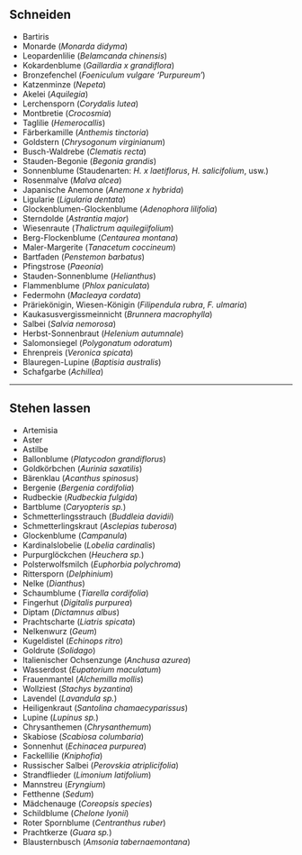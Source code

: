 ## Schneiden

- Bartiris
- Monarde (*Monarda didyma*)
- Leopardenlilie (*Belamcanda chinensis*)
- Kokardenblume (*Gaillardia x grandiflora*)
- Bronzefenchel (*Foeniculum vulgare ‘Purpureum’*)
- Katzenminze (*Nepeta*)
- Akelei (*Aquilegia*)
- Lerchensporn (*Corydalis lutea*)
- Montbretie (*Crocosmia*)
- Taglilie (*Hemerocallis*)
- Färberkamille (*Anthemis tinctoria*)
- Goldstern (*Chrysogonum virginianum*)
- Busch-Waldrebe (*Clematis recta*)
- Stauden-Begonie (*Begonia grandis*)
- Sonnenblume (Staudenarten: *H. x laetiflorus*, *H. salicifolium*, usw.)
- Rosenmalve (*Malva alcea*)
- Japanische Anemone (*Anemone x hybrida*)
- Ligularie (*Ligularia dentata*)
- Glockenblumen-Glockenblume (*Adenophora lilifolia*)
- Sterndolde (*Astrantia major*)
- Wiesenraute (*Thalictrum aquilegiifolium*)
- Berg-Flockenblume (*Centaurea montana*)
- Maler-Margerite (*Tanacetum coccineum*)
- Bartfaden (*Penstemon barbatus*)
- Pfingstrose (*Paeonia*)
- Stauden-Sonnenblume (*Helianthus*)
- Flammenblume (*Phlox paniculata*)
- Federmohn (*Macleaya cordata*)
- Präriekönigin, Wiesen-Königin (*Filipendula rubra*, *F. ulmaria*)
- Kaukasusvergissmeinnicht (*Brunnera macrophylla*)
- Salbei (*Salvia nemorosa*)
- Herbst-Sonnenbraut (*Helenium autumnale*)
- Salomonsiegel (*Polygonatum odoratum*)
- Ehrenpreis (*Veronica spicata*)
- Blauregen-Lupine (*Baptisia australis*)
- Schafgarbe (*Achillea*)

---

## Stehen lassen


- Artemisia
- Aster
- Astilbe
- Ballonblume (*Platycodon grandiflorus*)
- Goldkörbchen (*Aurinia saxatilis*)
- Bärenklau (*Acanthus spinosus*)
- Bergenie (*Bergenia cordifolia*)
- Rudbeckie (*Rudbeckia fulgida*)
- Bartblume (*Caryopteris sp.*)
- Schmetterlingsstrauch (*Buddleia davidii*)
- Schmetterlingskraut (*Asclepias tuberosa*)
- Glockenblume (*Campanula*)
- Kardinalslobelie (*Lobelia cardinalis*)
- Purpurglöckchen (*Heuchera sp.*)
- Polsterwolfsmilch (*Euphorbia polychroma*)
- Rittersporn (*Delphinium*)
- Nelke (*Dianthus*)
- Schaumblume (*Tiarella cordifolia*)
- Fingerhut (*Digitalis purpurea*)
- Diptam (*Dictamnus albus*)
- Prachtscharte (*Liatris spicata*)
- Nelkenwurz (*Geum*)
- Kugeldistel (*Echinops ritro*)
- Goldrute (*Solidago*)
- Italienischer Ochsenzunge (*Anchusa azurea*)
- Wasserdost (*Eupatorium maculatum*)
- Frauenmantel (*Alchemilla mollis*)
- Wollziest (*Stachys byzantina*)
- Lavendel (*Lavandula sp.*)
- Heiligenkraut (*Santolina chamaecyparissus*)
- Lupine (*Lupinus sp.*)
- Chrysanthemen (*Chrysanthemum*)
- Skabiose (*Scabiosa columbaria*)
- Sonnenhut (*Echinacea purpurea*)
- Fackellilie (*Kniphofia*)
- Russischer Salbei (*Perovskia atriplicifolia*)
- Strandflieder (*Limonium latifolium*)
- Mannstreu (*Eryngium*)
- Fetthenne (*Sedum*)
- Mädchenauge (*Coreopsis species*)
- Schildblume (*Chelone lyonii*)
- Roter Spornblume (*Centranthus ruber*)
- Prachtkerze (*Guara sp.*)
- Blausternbusch (*Amsonia tabernaemontana*)